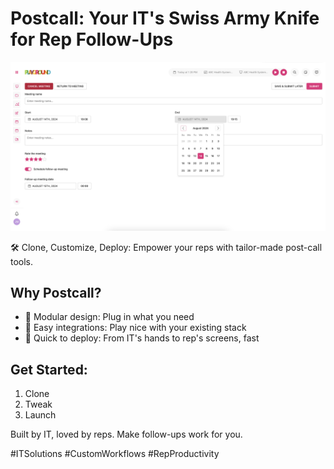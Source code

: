# Postcall: Your IT's Swiss Army Knife for Rep Follow-Ups

![Postcall Application](./src/assets/postcall.png)


🛠️ Clone, Customize, Deploy: Empower your reps with tailor-made post-call tools.

## Why Postcall?

- 🧩 Modular design: Plug in what you need
- 🔗 Easy integrations: Play nice with your existing stack
- 🚀 Quick to deploy: From IT's hands to rep's screens, fast

## Get Started:

1. Clone
2. Tweak
3. Launch

Built by IT, loved by reps. Make follow-ups work for you.

#ITSolutions #CustomWorkflows #RepProductivity